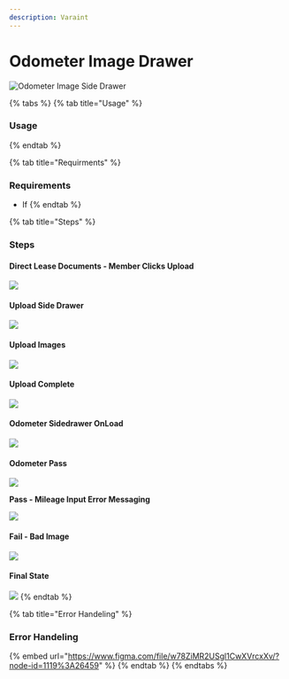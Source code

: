 ```yaml
---
description: Varaint
---
```


# Odometer Image Drawer

![Odometer Image Side Drawer](../../.gitbook/assets/odometer-onload.png)

{% tabs %}
{% tab title="Usage" %}
### Usage
{% endtab %}

{% tab title="Requirments" %}
### Requirements

* If 
{% endtab %}

{% tab title="Steps" %}
### Steps

#### Direct Lease Documents - Member Clicks Upload

![](../../.gitbook/assets/direct-lease-documents-onload.png)

#### Upload Side Drawer

![](../../.gitbook/assets/side-drawer-upload.png)

#### Upload Images

![](../../.gitbook/assets/side-drawer-upload-loading.png)

#### Upload Complete

![](../../.gitbook/assets/side-drawer-upload-complete.png)

#### Odometer Sidedrawer OnLoad

![](../../.gitbook/assets/odometer-onload.png)

#### Odometer Pass

![](../../.gitbook/assets/odometer-pass.png)

**Pass - Mileage Input Error Messaging**

![](../../.gitbook/assets/odometer-fail-mileage.png)

#### Fail - Bad Image

![](../../.gitbook/assets/odometer-fail.png)

#### Final State 

![](../../.gitbook/assets/direct-lease-documents-complete.png)
{% endtab %}

{% tab title="Error Handeling" %}
### Error Handeling

{% embed url="https://www.figma.com/file/w78ZiMR2USgl1CwXVrcxXv/?node-id=1119%3A26459" %}
{% endtab %}
{% endtabs %}







